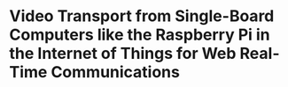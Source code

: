 # Video Transport from Single-Board Computers like the Raspberry Pi in the Internet of Things for Web Real-Time Communications
